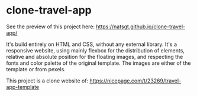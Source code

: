 # clone-travel-app

See the preview of this project here: https://natsgt.github.io/clone-travel-app/

It's build entirely on HTML and CSS, without any external library. It's a responsive website, using mainly 
flexbox for the distribution of elements, relative and absolute position for the floating images, 
and respecting the fonts and color palette of the original template. The images are either of the 
template or from pexels. 

This project is a clone website of: https://nicepage.com/t/23269/travel-app-template
